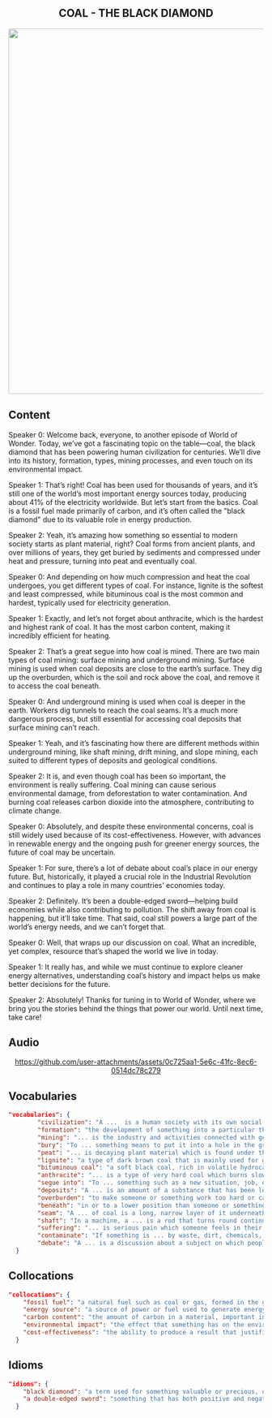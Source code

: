 <h2 align='center'>
COAL - THE BLACK DIAMOND
</h2>

<div align='center'>
<img src='https://www.shyammetalics.com/wp-content/uploads/2025/03/blogimg1903.jpg' width=720px>
</div>

## Content
Speaker 0: Welcome back, everyone, to another episode of World of Wonder. Today, we’ve got a fascinating topic on the table—coal, the black diamond that has been powering human civilization for centuries. We’ll dive into its history, formation, types, mining processes, and even touch on its environmental impact.

Speaker 1: That’s right! Coal has been used for thousands of years, and it’s still one of the world’s most important energy sources today, producing about 41% of the electricity worldwide. But let’s start from the basics. Coal is a fossil fuel made primarily of carbon, and it’s often called the "black diamond" due to its valuable role in energy production.

Speaker 2: Yeah, it’s amazing how something so essential to modern society starts as plant material, right? Coal forms from ancient plants, and over millions of years, they get buried by sediments and compressed under heat and pressure, turning into peat and eventually coal.

Speaker 0: And depending on how much compression and heat the coal undergoes, you get different types of coal. For instance, lignite is the softest and least compressed, while bituminous coal is the most common and hardest, typically used for electricity generation.

Speaker 1: Exactly, and let’s not forget about anthracite, which is the hardest and highest rank of coal. It has the most carbon content, making it incredibly efficient for heating.

Speaker 2: That’s a great segue into how coal is mined. There are two main types of coal mining: surface mining and underground mining. Surface mining is used when coal deposits are close to the earth’s surface. They dig up the overburden, which is the soil and rock above the coal, and remove it to access the coal beneath.

Speaker 0: And underground mining is used when coal is deeper in the earth. Workers dig tunnels to reach the coal seams. It’s a much more dangerous process, but still essential for accessing coal deposits that surface mining can’t reach.

Speaker 1: Yeah, and it’s fascinating how there are different methods within underground mining, like shaft mining, drift mining, and slope mining, each suited to different types of deposits and geological conditions.

Speaker 2: It is, and even though coal has been so important, the environment is really suffering. Coal mining can cause serious environmental damage, from deforestation to water contamination. And burning coal releases carbon dioxide into the atmosphere, contributing to climate change.

Speaker 0: Absolutely, and despite these environmental concerns, coal is still widely used because of its cost-effectiveness. However, with advances in renewable energy and the ongoing push for greener energy sources, the future of coal may be uncertain.

Speaker 1: For sure, there’s a lot of debate about coal’s place in our energy future. But, historically, it played a crucial role in the Industrial Revolution and continues to play a role in many countries’ economies today.

Speaker 2: Definitely. It’s been a double-edged sword—helping build economies while also contributing to pollution. The shift away from coal is happening, but it’ll take time. That said, coal still powers a large part of the world’s energy needs, and we can’t forget that.

Speaker 0: Well, that wraps up our discussion on coal. What an incredible, yet complex, resource that’s shaped the world we live in today.

Speaker 1: It really has, and while we must continue to explore cleaner energy alternatives, understanding coal’s history and impact helps us make better decisions for the future.

Speaker 2: Absolutely! Thanks for tuning in to World of Wonder, where we bring you the stories behind the things that power our world. Until next time, take care!


## Audio


<div align='center'>



https://github.com/user-attachments/assets/0c725aa1-5e6c-41fc-8ec6-0514dc78c279



</div>


## Vocabularies

```json
"vocabularies": {
        "civilization": "A ...  is a human society with its own social organization and culture.",
        "formation": "the development of something into a particular thing or shape",
        "mining": "... is the industry and activities connected with getting valuable or useful minerals from the ground, for example coal, diamonds, or gold.",
        "bury": "To ... something means to put it into a hole in the ground and cover it up with earth.",
        "peat": "... is decaying plant material which is found under the ground in some cool, wet regions. ... can be added to soil to help plants grow, or can be burnt on fires instead of coal.",
        "lignite": "a type of dark brown coal that is mainly used for generating (= producing) electricity and produces more carbon dioxide when it burns than other types of coal",
        "bituminous coal": "a soft black coal, rich in volatile hydrocarbons, that burns with a smoky yellow flame.",
        "anthracite": "... is a type of very hard coal which burns slowly, producing a lot of heat and very little smoke.",
        "segue into": "To ... something such as a new situation, job, or mood means to move into it.",
        "deposits": "A ... is an amount of a substance that has been left somewhere as a result of a chemical or geological process.",
        "overburden": "to make someone or something work too hard or carry, contain, or deal with too much",
        "beneath": "in or to a lower position than someone or something, under someone or something",
        "seam": "A ... of coal is a long, narrow layer of it underneath the ground.",
        "shaft": "In a machine, a ... is a rod that turns round continually in order to transfer movement in the machine.",
        "suffering": "... is serious pain which someone feels in their body or their mind.",
        "contaminate": "If something is ... by waste, dirt, chemicals, or radiation, it is made dirty or harmful.",
        "debate": "A ... is a discussion about a subject on which people have different views."
  }
```

## Collocations

```json
"collocations": {
    "fossil fuel": "a natural fuel such as coal or gas, formed in the geological past from the remains of living organisms",
    "energy source": "a source of power or fuel used to generate energy",
    "carbon content": "the amount of carbon in a material, important in determining its energy efficiency",
    "environmental impact": "the effect that something has on the environment",
    "cost-effectiveness": "the ability to produce a result that justifies the cost of doing so"
  }
```


## Idioms

```json
"idioms": {
    "black diamond": "a term used for something valuable or precious, often referring to coal in this context",
    "a double-edged sword": "something that has both positive and negative consequences"
  }
```
